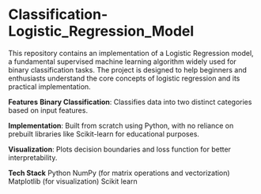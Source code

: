 # Classification-Logistic_Regression_Model
This repository contains an implementation of a Logistic Regression model, a fundamental supervised machine learning algorithm widely used for binary classification tasks.
The project is designed to help beginners and enthusiasts understand the core concepts of logistic regression and its practical implementation.

**Features**
**Binary Classification**: Classifies data into two distinct categories based on input features.

**Implementation**: Built from scratch using Python, with no reliance on prebuilt libraries like Scikit-learn for educational purposes.


**Visualization**: Plots decision boundaries and loss function for better interpretability.

**Tech Stack**
Python
NumPy (for matrix operations and vectorization)
Matplotlib (for visualization)
Scikit learn 
